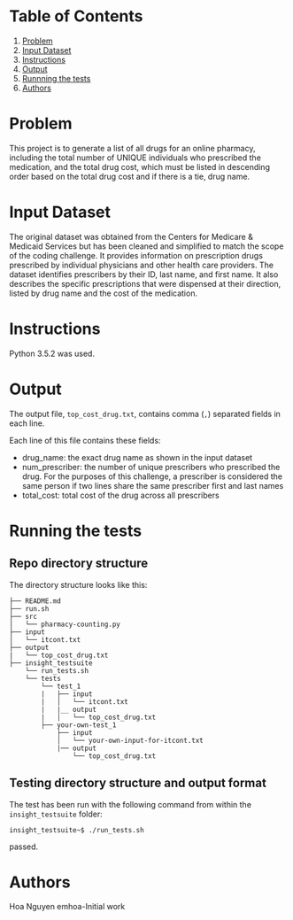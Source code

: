 # Table of Contents
1. [Problem](README.md#problem)
2. [Input Dataset](README.md#input-dataset)
3. [Instructions](README.md#instructions)
4. [Output](README.md#output)
5. [Runnning the tests](README.md#running-the-tests)
6. [Authors](README.md#authors)



# Problem

This project is to generate a list of all drugs for an online pharmacy, including the total number of UNIQUE individuals who prescribed the medication, and the total drug cost, which must be listed in descending order based on the total drug cost and if there is a tie, drug name.  

# Input Dataset

The original dataset was obtained from the Centers for Medicare & Medicaid Services but has been cleaned and simplified to match the scope of the coding challenge. It provides information on prescription drugs prescribed by individual physicians and other health care providers. The dataset identifies prescribers by their ID, last name, and first name.  It also describes the specific prescriptions that were dispensed at their direction, listed by drug name and the cost of the medication. 

# Instructions

Python 3.5.2 was used.

# Output 

The output file, `top_cost_drug.txt`, contains comma (`,`) separated fields in each line.

Each line of this file contains these fields:
* drug_name: the exact drug name as shown in the input dataset
* num_prescriber: the number of unique prescribers who prescribed the drug. For the purposes of this challenge, a prescriber is considered the same person if two lines share the same prescriber first and last names
* total_cost: total cost of the drug across all prescribers

# Running the tests

## Repo directory structure

The directory structure looks like this:

    ├── README.md 
    ├── run.sh
    ├── src
    │   └── pharmacy-counting.py
    ├── input
    │   └── itcont.txt
    ├── output
    |   └── top_cost_drug.txt
    ├── insight_testsuite
        └── run_tests.sh
        └── tests
            └── test_1
            |   ├── input
            |   │   └── itcont.txt
            |   |__ output
            |   │   └── top_cost_drug.txt
            ├── your-own-test_1
                ├── input
                │   └── your-own-input-for-itcont.txt
                |── output
                    └── top_cost_drug.txt


## Testing directory structure and output format

The test has been run with the following command from within the `insight_testsuite` folder:

    insight_testsuite~$ ./run_tests.sh 
passed. 

# Authors

Hoa Nguyen emhoa-Initial work
